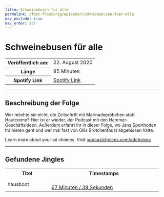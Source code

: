 ```yaml
---
title: Schweinebusen für alle
permalink: /fest-flauschig/episoden/Schweinebusen-fuer-alle
nav_exclude: true
nav_order: 257
---
```


# Schweinebusen für alle
<table class="resp-table dcf-table dcf-table-responsive dcf-table-bordered dcf-table-striped dcf-w-100%">
                    <tbody>
                        <tr>
                            <th scope="row">Veröffentlich am:</th>
                            <td data-label="Veröffentlich am:">22. August 2020</td>
                        </tr>
                        <tr>
                            <th scope="row">Länge </th>
                            <td data-label="Länge ">85 Minuten</td>
                        </tr><tr>
                                <th scope="row">Spotify Link</th>
                                <td data-label="Spotify Link"><a href="https://open.spotify.com/episode/1U1wFDmRo3Ms9WQrPS3BNA">Spotify Link</a></td>
                            </tr></tbody>
                </table>

***

## Beschreibung der Folge

<div>
<p>Wer möchte sie nicht, die Zeitschrift mit Marinadepröbchen statt Hautcreme? Hier ist er wieder, der Podcast mit den Hammer-Geschäftsideen. Außerdem erfahrt Ihr in dieser Folge, wo Jans Sporthoden trainieren geht und wer mal fast von Ollis Brötchenfaust abgebissen hätte.</p><p> </p><p>Learn more about your ad choices. Visit <a href="https://podcastchoices.com/adchoices">podcastchoices.com/adchoices</a></p>  
</div>

***

## Gefundene Jingles

<table style="display: table;">
                                    <tr>
                                        <th class="tableColumnTitle">Titel</th>
                                        <th class="tableColumnTimestamps">Timestamps</th>
                                    </tr>
                                    <tr>
                                <td markdown="span"  class="tableColumnTitle">hausboot</td>
                                <td markdown="span" class="tableColumnTimestamps">
                                <br>
                                <a href="https://open.spotify.com/episode/1U1wFDmRo3Ms9WQrPS3BNA?t=4058">
                                67 Minuten / 38 Sekunden</a>
                                </td></tr></table>